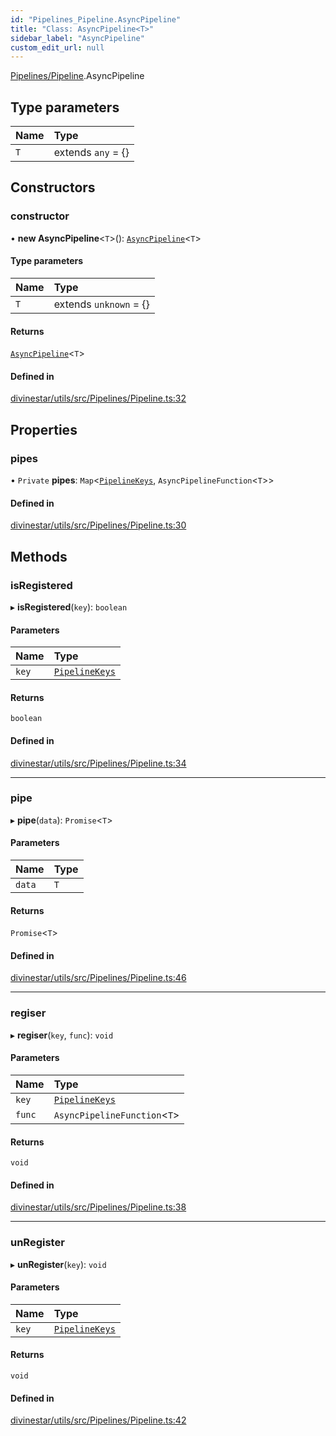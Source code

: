 ```yaml
---
id: "Pipelines_Pipeline.AsyncPipeline"
title: "Class: AsyncPipeline<T>"
sidebar_label: "AsyncPipeline"
custom_edit_url: null
---
```


[Pipelines/Pipeline](../modules/Pipelines_Pipeline.md).AsyncPipeline

## Type parameters

| Name | Type |
| :------ | :------ |
| `T` | extends `any` = {} |

## Constructors

### constructor

• **new AsyncPipeline**\<`T`\>(): [`AsyncPipeline`](Pipelines_Pipeline.AsyncPipeline.md)\<`T`\>

#### Type parameters

| Name | Type |
| :------ | :------ |
| `T` | extends `unknown` = {} |

#### Returns

[`AsyncPipeline`](Pipelines_Pipeline.AsyncPipeline.md)\<`T`\>

#### Defined in

[divinestar/utils/src/Pipelines/Pipeline.ts:32](https://github.com/lucasdamianjohnson/DivineVoxelEngine/blob/596fa7391478620ed460dfb4856ff0a763b91c49/divinestar/utils/src/Pipelines/Pipeline.ts#L32)

## Properties

### pipes

• `Private` **pipes**: `Map`\<[`PipelineKeys`](../modules/Pipelines_Pipeline.md#pipelinekeys), `AsyncPipelineFunction`\<`T`\>\>

#### Defined in

[divinestar/utils/src/Pipelines/Pipeline.ts:30](https://github.com/lucasdamianjohnson/DivineVoxelEngine/blob/596fa7391478620ed460dfb4856ff0a763b91c49/divinestar/utils/src/Pipelines/Pipeline.ts#L30)

## Methods

### isRegistered

▸ **isRegistered**(`key`): `boolean`

#### Parameters

| Name | Type |
| :------ | :------ |
| `key` | [`PipelineKeys`](../modules/Pipelines_Pipeline.md#pipelinekeys) |

#### Returns

`boolean`

#### Defined in

[divinestar/utils/src/Pipelines/Pipeline.ts:34](https://github.com/lucasdamianjohnson/DivineVoxelEngine/blob/596fa7391478620ed460dfb4856ff0a763b91c49/divinestar/utils/src/Pipelines/Pipeline.ts#L34)

___

### pipe

▸ **pipe**(`data`): `Promise`\<`T`\>

#### Parameters

| Name | Type |
| :------ | :------ |
| `data` | `T` |

#### Returns

`Promise`\<`T`\>

#### Defined in

[divinestar/utils/src/Pipelines/Pipeline.ts:46](https://github.com/lucasdamianjohnson/DivineVoxelEngine/blob/596fa7391478620ed460dfb4856ff0a763b91c49/divinestar/utils/src/Pipelines/Pipeline.ts#L46)

___

### regiser

▸ **regiser**(`key`, `func`): `void`

#### Parameters

| Name | Type |
| :------ | :------ |
| `key` | [`PipelineKeys`](../modules/Pipelines_Pipeline.md#pipelinekeys) |
| `func` | `AsyncPipelineFunction`\<`T`\> |

#### Returns

`void`

#### Defined in

[divinestar/utils/src/Pipelines/Pipeline.ts:38](https://github.com/lucasdamianjohnson/DivineVoxelEngine/blob/596fa7391478620ed460dfb4856ff0a763b91c49/divinestar/utils/src/Pipelines/Pipeline.ts#L38)

___

### unRegister

▸ **unRegister**(`key`): `void`

#### Parameters

| Name | Type |
| :------ | :------ |
| `key` | [`PipelineKeys`](../modules/Pipelines_Pipeline.md#pipelinekeys) |

#### Returns

`void`

#### Defined in

[divinestar/utils/src/Pipelines/Pipeline.ts:42](https://github.com/lucasdamianjohnson/DivineVoxelEngine/blob/596fa7391478620ed460dfb4856ff0a763b91c49/divinestar/utils/src/Pipelines/Pipeline.ts#L42)
